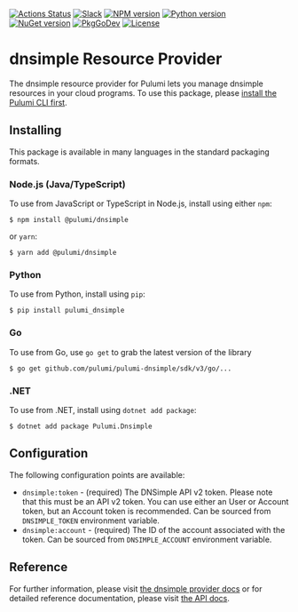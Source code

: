 [![Actions Status](https://github.com/pulumi/pulumi-dnsimple/workflows/master/badge.svg)](https://github.com/pulumi/pulumi-dnsimple/actions)
[![Slack](http://www.pulumi.com/images/docs/badges/slack.svg)](https://slack.pulumi.com)
[![NPM version](https://badge.fury.io/js/%40pulumi%2Fdnsimple.svg)](https://www.npmjs.com/package/@pulumi/dnsimple)
[![Python version](https://badge.fury.io/py/pulumi-dnsimple.svg)](https://pypi.org/project/pulumi-dnsimple)
[![NuGet version](https://badge.fury.io/nu/pulumi.dnsimple.svg)](https://badge.fury.io/nu/pulumi.dnsimple)
[![PkgGoDev](https://pkg.go.dev/badge/github.com/pulumi/pulumi-dnsimple/sdk/v3/go)](https://pkg.go.dev/github.com/pulumi/pulumi-dnsimple/sdk/v3/go)
[![License](https://img.shields.io/npm/l/%40pulumi%2Fpulumi.svg)](https://github.com/pulumi/pulumi-dnsimple/blob/master/LICENSE)

# dnsimple Resource Provider

The dnsimple resource provider for Pulumi lets you manage dnsimple resources in your cloud programs. To use
this package, please [install the Pulumi CLI first](https://pulumi.io/).

## Installing

This package is available in many languages in the standard packaging formats.

### Node.js (Java/TypeScript)

To use from JavaScript or TypeScript in Node.js, install using either `npm`:

    $ npm install @pulumi/dnsimple

or `yarn`:

    $ yarn add @pulumi/dnsimple

### Python

To use from Python, install using `pip`:

    $ pip install pulumi_dnsimple

### Go

To use from Go, use `go get` to grab the latest version of the library

    $ go get github.com/pulumi/pulumi-dnsimple/sdk/v3/go/...

### .NET

To use from .NET, install using `dotnet add package`:

    $ dotnet add package Pulumi.Dnsimple

## Configuration

The following configuration points are available:

- `dnsimple:token` - (required) The DNSimple API v2 token. Please note that this must be an API v2 token. You can use 
   either an User or Account token, but an Account token is recommended. Can be sourced from `DNSIMPLE_TOKEN` environment
   variable.
- `dnsimple:account` - (required) The ID of the account associated with the token. Can be sourced from `DNSIMPLE_ACCOUNT` 
   environment variable.

## Reference

For further information, please visit [the dnsimple provider docs](https://www.pulumi.com/docs/intro/cloud-providers/dnsimple) or for detailed reference documentation, please visit [the API docs](https://www.pulumi.com/docs/reference/pkg/dnsimple).
